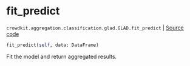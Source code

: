 # fit_predict
`crowdkit.aggregation.classification.glad.GLAD.fit_predict` | [Source code](https://github.com/Toloka/crowd-kit/blob/v1.2.0/crowdkit/aggregation/classification/glad.py#L331)

```python
fit_predict(self, data: DataFrame)
```

Fit the model and return aggregated results.

